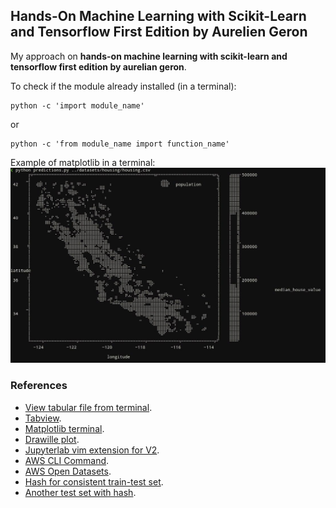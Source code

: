 ## Hands-On Machine Learning with Scikit-Learn and Tensorflow First Edition by Aurelien Geron

My approach on **hands-on machine learning with scikit-learn and tensorflow first edition by aurelian geron**.

To check if the module already installed (in a terminal):
```
python -c 'import module_name'
```
or
```
python -c 'from module_name import function_name'
```

Example of matplotlib in a terminal: <br>
![matplotlib in terminal](img/matplotlib-terminal.jpg)

### References
- [View tabular file from terminal](https://stackoverflow.com/questions/1875305/view-tabular-file-such-as-csv-from-command-line).
- [Tabview](https://github.com/TabViewer/tabview).
- [Matplotlib terminal](https://github.com/matrach/matplotlib-terminal).
- [Drawille plot](https://github.com/gooofy/drawilleplot).
- [Jupyterlab vim extension for V2](https://github.com/jwkvam/jupyterlab-vim/pull/123).
- [AWS CLI Command](https://docs.aws.amazon.com/cli/latest/reference/s3/cp.html).
- [AWS Open Datasets](https://registry.opendata.aws/).
- [Hash for consistent train-test set](https://stackoverflow.com/questions/58639969/what-is-the-meaning-of-taking-hash-for-consistent-train-test-set).
- [Another test set with hash](https://github.com/ageron/handson-ml/issues/71#issuecomment-323021995).
